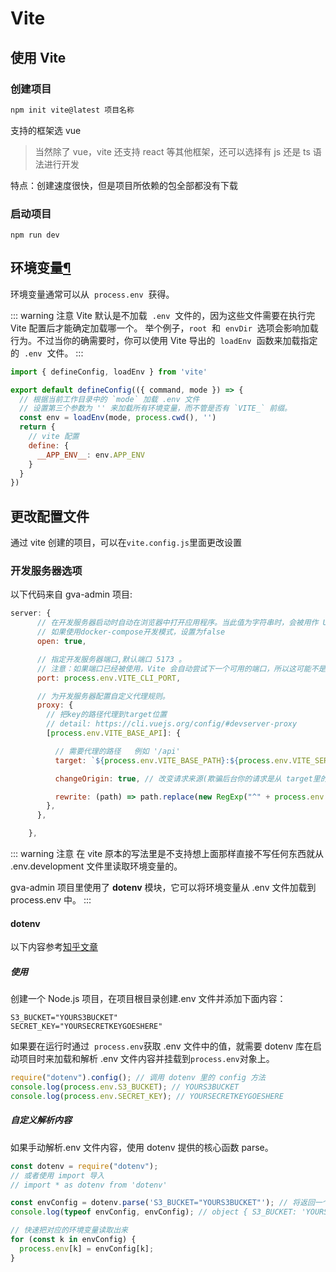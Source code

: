 # Vite
## 使用 Vite

### 创建项目

```sh
npm init vite@latest 项目名称
```

支持的框架选 vue

> 当然除了 vue，vite 还支持 react 等其他框架，还可以选择有 js 还是 ts 语法进行开发

特点：创建速度很快，但是项目所依赖的包全部都没有下载

### 启动项目

```
npm run dev
```

## 环境变量[¶](https://cn.vitejs.dev/config/#environment-variables)

环境变量通常可以从  `process.env`  获得。

::: warning 注意 
Vite 默认是不加载  `.env`  文件的，因为这些文件需要在执行完 Vite 配置后才能确定加载哪一个。
举个例子，`root`  和  `envDir`  选项会影响加载行为。不过当你的确需要时，你可以使用 Vite 导出的  `loadEnv`  函数来加载指定的  `.env`  文件。
:::


```js
import { defineConfig, loadEnv } from 'vite'

export default defineConfig(({ command, mode }) => {
  // 根据当前工作目录中的 `mode` 加载 .env 文件
  // 设置第三个参数为 '' 来加载所有环境变量，而不管是否有 `VITE_` 前缀。
  const env = loadEnv(mode, process.cwd(), '')
  return {
    // vite 配置
    define: {
      __APP_ENV__: env.APP_ENV
    }
  }
})
```

## 更改配置文件

通过 vite 创建的项目，可以在`vite.config.js`里面更改设置

### 开发服务器选项

以下代码来自 gva-admin 项目:

```js
server: {
      // 在开发服务器启动时自动在浏览器中打开应用程序。当此值为字符串时，会被用作 URL 的路径名。
      // 如果使用docker-compose开发模式，设置为false
      open: true,

      // 指定开发服务器端口,默认端口 5173 。
      // 注意：如果端口已经被使用，Vite 会自动尝试下一个可用的端口，所以这可能不是开发服务器最终监听的实际端口。
      port: process.env.VITE_CLI_PORT,

      // 为开发服务器配置自定义代理规则。
      proxy: {
        // 把key的路径代理到target位置
        // detail: https://cli.vuejs.org/config/#devserver-proxy
        [process.env.VITE_BASE_API]: {

          // 需要代理的路径   例如 '/api'
          target: `${process.env.VITE_BASE_PATH}:${process.env.VITE_SERVER_PORT}/`, // 代理到 目标路径

          changeOrigin: true, // 改变请求来源(欺骗后台你的请求是从 target里的目标路径 发出的)

          rewrite: (path) => path.replace(new RegExp("^" + process.env.VITE_BASE_API), ""),
        },
      },

    },
```

::: warning 注意
在 vite 原本的写法里是不支持想上面那样直接不写任何东西就从 .env.development 文件里读取环境变量的。

gva-admin 项目里使用了 **dotenv** 模块，它可以将环境变量从 .env 文件加载到 process.env 中。
:::

#### dotenv

以下内容参考[知乎文章](https://zhuanlan.zhihu.com/p/520510298)

##### 使用

创建一个 Node.js 项目，在项目根目录创建.env 文件并添加下面内容：

```genshitext
S3_BUCKET="YOURS3BUCKET"
SECRET_KEY="YOURSECRETKEYGOESHERE"
```

如果要在运行时通过  `process.env`获取 .env 文件中的值，就需要 dotenv 库在启动项目时来加载和解析 .env 文件内容并挂载到`process.env`对象上。

```js
require("dotenv").config(); // 调用 dotenv 里的 config 方法
console.log(process.env.S3_BUCKET); // YOURS3BUCKET
console.log(process.env.SECRET_KEY); // YOURSECRETKEYGOESHERE
```

##### 自定义解析内容

如果手动解析.env 文件内容，使用 dotenv 提供的核心函数 parse。

```js
const dotenv = require("dotenv");
// 或者使用 import 导入
// import * as dotenv from 'dotenv'

const envConfig = dotenv.parse('S3_BUCKET="YOURS3BUCKET"'); // 将返回一个对象
console.log(typeof envConfig, envConfig); // object { S3_BUCKET: 'YOURS3BUCKET' }

// 快速把对应的环境变量读取出来
for (const k in envConfig) {
  process.env[k] = envConfig[k];
}
```
